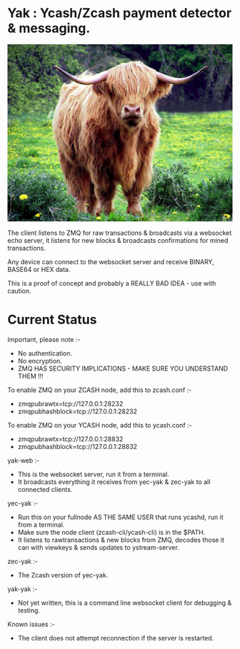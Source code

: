 # Yak : Ycash/Zcash payment detector &amp; messaging.

![Go on, call me Fluffy one more time!](https://github.com/ChileBob/Yak/blob/main/images/yak-600x473.png?raw=true)

The client listens to ZMQ for raw transactions & broadcasts via a websocket echo server, it listens for new blocks & broadcasts confirmations for mined transactions.

Any device can connect to the websocket server and receive BINARY, BASE64 or HEX data.

This is a proof of concept and probably a REALLY BAD IDEA - use with caution.

# Current Status

Important, please note :- 
- No authentication.
- No encryption.
- ZMQ HAS SECURITY IMPLICATIONS - MAKE SURE YOU UNDERSTAND THEM !!!

To enable ZMQ on your ZCASH node, add this to zcash.conf :-  
- zmqpubrawtx=tcp://127.0.0.1:28232
- zmqpubhashblock=tcp://127.0.0.1:28232

To enable ZMQ on your YCASH node, add this to ycash.conf :-  
- zmqpubrawtx=tcp://127.0.0.1:28832
- zmqpubhashblock=tcp://127.0.0.1:28832

yak-web :-
- This is the websocket server, run it from a terminal.
- It broadcasts everything it receives from yec-yak & zec-yak to all connected clients.

yec-yak :-
- Run this on your fullnode AS THE SAME USER that runs ycashd, run it from a terminal.
- Make sure the node client (zcash-cli/ycash-cli) is in the $PATH.
- It listens to rawtransactions & new blocks from ZMQ, decodes those it can with viewkeys & sends updates to ystream-server.

zec-yak :-
- The Zcash version of yec-yak.

yak-yak :-
- Not yet written, this is a command line websocket client for debugging & testing.

Known issues :-
- The client does not attempt reconnection if the server is restarted.
